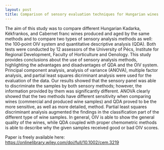 ```yaml
---
layout: post
title: Comparison of sensory evaluation techniques for Hungarian wines.
---
```


The aim of this study was to compare different Hungarian Kadarka, Kékfrankos, and Cabernet franc wines produced 
and aged by the same methods and to compare two types of sensory analysis methods as well: the 100‐point OIV 
system and quantitative descriptive analysis (QDA). Both tests were conducted by 12 assessors of the University of Pécs, 
Institute for Regional Development, Faculty of Horticulture and Oenology. This study provides conclusions about the use 
of sensory analysis methods, highlighting the advantages and disadvantages of QDA and the OIV system. Principal component 
analysis, analysis of variance (ANOVA), multiple factor analysis, and partial least squares dicriminant analysis were used 
for the evaluation of the data. Our results showed that the sensory panel was able to discriminate the samples by both sensory 
methods; however, the information provided by them was significantly different. ANOVA clearly showed that the two methods have 
different sensitivity when comparing wines (commercial and produced wine samples) and QDA proved to be the more sensitive, as 
well as more detailed, method. Partial least squares discriminant analysis augmented the findings in the classification part 
of the different type of wine samples. In general, OIV is able to show the general quality of the wines, while QDA coupled 
with proper chemometric methods is able to describe why the given samples received good or bad OIV scores.  	

Paper is freely available here: https://onlinelibrary.wiley.com/doi/full/10.1002/cem.3219
